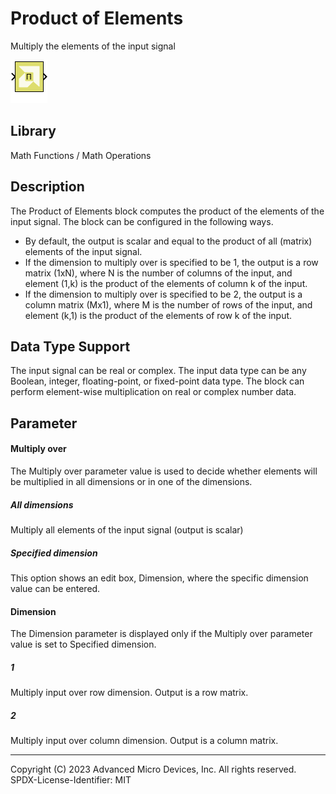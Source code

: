 # Product of Elements

Multiply the elements of the input signal


![](./Images/block.png)

## Library

Math Functions / Math Operations

## Description

The Product of Elements block computes the product of the elements of
the input signal. The block can be configured in the following ways.

- By default, the output is scalar and equal to the product of all
  (matrix) elements of the input signal.
- If the dimension to multiply over is specified to be 1, the output is
  a row matrix (1xN), where N is the number of columns of the input, and
  element (1,k) is the product of the elements of column k of the input.
- If the dimension to multiply over is specified to be 2, the output is
  a column matrix (Mx1), where M is the number of rows of the input, and
  element (k,1) is the product of the elements of row k of the input.

## Data Type Support

The input signal can be real or complex. The input data type can be any
Boolean, integer, floating-point, or fixed-point data type. The block
can perform element-wise multiplication on real or complex number data.

## Parameter

#### Multiply over

The Multiply over parameter value is used to decide whether elements
will be multiplied in all dimensions or in one of the dimensions.

##### All dimensions
Multiply all elements of the input signal (output is scalar)

##### Specified dimension
This option shows an edit box, Dimension, where the specific dimension value can be entered.


#### Dimension

The Dimension parameter is displayed only if the Multiply over parameter
value is set to Specified dimension.

##### 1
Multiply input over row dimension. Output is a row matrix.

##### 2
Multiply input over column dimension. Output is a column matrix.



--------------
Copyright (C) 2023 Advanced Micro Devices, Inc. All rights reserved.
SPDX-License-Identifier: MIT
